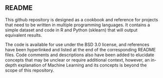 ## README

This github repository is designed as a cookbook and reference for projects that need to be written in multiple programming languages. It contains a simple dataset and code in R and Python (sklearn) that will output equivalent results.

The code is available for use under the BSD 3.0 license, and references have been hyperlinked and listed at the end of the corresponding README files. Code comments and descriptions also have been added to elucidate concepts that may be unclear or require additional context, however, an in-depth explanation of Machine Learning and its concepts is beyond the scope of this repository.
